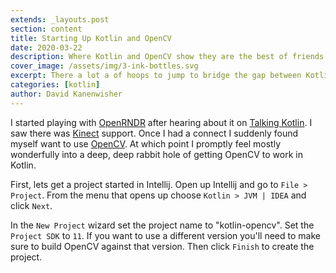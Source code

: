```yaml
---
extends: _layouts.post
section: content
title: Starting Up Kotlin and OpenCV
date: 2020-03-22
description: Where Kotlin and OpenCV show they are the best of friends.
cover_image: /assets/img/3-ink-bottles.svg
excerpt: There a lot a of hoops to jump to bridge the gap between Kotlin and OpenCV.
categories: [kotlin]
author: David Kanenwisher
---
```


I started playing with [OpenRNDR](https://openrndr.org/) after hearing about it on [Talking Kotlin](https://talkingkotlin.com/openrndr-with-edwin-jakobs/). I saw there was [Kinect](https://guide.openrndr.org/#/10_OPENRNDR_Extras/C02_Kinect) support. Once I had a connect I suddenly found myself want to use [OpenCV](https://opencv.org/). At which point I promptly feel mostly wonderfully into a deep, deep rabbit hole of getting OpenCV to work in Kotlin.

First, lets get a project started in Intellij. Open up Intellij and go to `File > Project`. From the menu that opens up choose `Kotlin > JVM | IDEA` and click `Next`.

In the `New Project` wizard set the project name to "kotlin-opencv". Set the `Project SDK` to `11`. If you want to use a different version you'll need to make sure to build OpenCV against that version. Then click `Finish` to create the project.